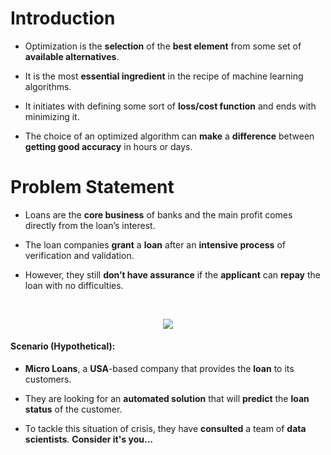 # Introduction

- Optimization is the **selection** of the **best element** from some set of **available alternatives**.

- It is the most **essential ingredient** in the recipe of machine learning algorithms.

- It initiates with defining some sort of **loss/cost function** and ends with minimizing it.

- The choice of an optimized algorithm can **make** a **difference** between **getting good accuracy** in hours or days.

# Problem Statement

- Loans are the **core business** of banks and the main profit comes directly from the loan’s interest. 

- The loan companies **grant** a **loan** after an **intensive process** of verification and validation. 

- However, they still **don’t have assurance** if the **applicant** can **repay** the loan with no difficulties.

<br> 

<p align="center"><img src="https://www.indusind.com/iblogs/wp-content/uploads/Things-to-Keep-in-Mind-Before-Taking-a-Personal-Loan.jpg"></</p>

<br> 

**<h4>Scenario (Hypothetical):</h4>**

- **Micro Loans**, a **USA**-based company that provides the **loan** to its customers.

- They are looking for an **automated solution** that will **predict** the **loan status** of the customer.

- To tackle this situation of crisis, they have **consulted** a team of **data scientists**. **Consider it's you...**
